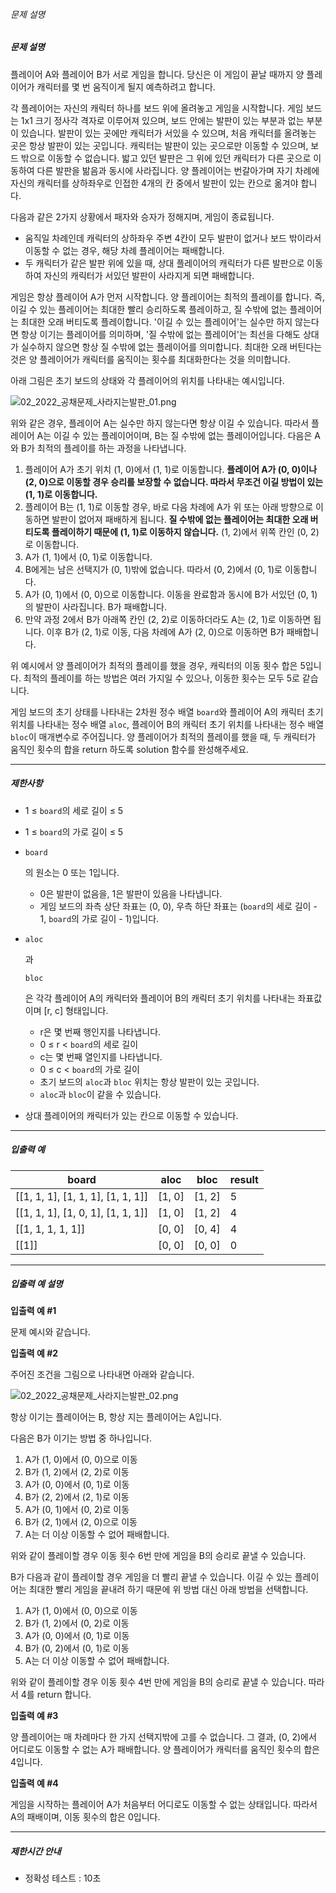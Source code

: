 ###### 문제 설명

##### 문제 설명

플레이어 A와 플레이어 B가 서로 게임을 합니다. 당신은 이 게임이 끝날 때까지 양 플레이어가 캐릭터를 몇 번 움직이게 될지 예측하려고 합니다.

각 플레이어는 자신의 캐릭터 하나를 보드 위에 올려놓고 게임을 시작합니다. 게임 보드는 1x1 크기 정사각 격자로 이루어져 있으며, 보드 안에는 발판이 있는 부분과 없는 부분이 있습니다. 발판이 있는 곳에만 캐릭터가 서있을 수 있으며, 처음 캐릭터를 올려놓는 곳은 항상 발판이 있는 곳입니다. 캐릭터는 발판이 있는 곳으로만 이동할 수 있으며, 보드 밖으로 이동할 수 없습니다. 밟고 있던 발판은 그 위에 있던 캐릭터가 다른 곳으로 이동하여 다른 발판을 밞음과 동시에 사라집니다. 양 플레이어는 번갈아가며 자기 차례에 자신의 캐릭터를 상하좌우로 인접한 4개의 칸 중에서 발판이 있는 칸으로 옮겨야 합니다.

다음과 같은 2가지 상황에서 패자와 승자가 정해지며, 게임이 종료됩니다.

- 움직일 차례인데 캐릭터의 상하좌우 주변 4칸이 모두 발판이 없거나 보드 밖이라서 이동할 수 없는 경우, 해당 차례 플레이어는 패배합니다.
- 두 캐릭터가 같은 발판 위에 있을 때, 상대 플레이어의 캐릭터가 다른 발판으로 이동하여 자신의 캐릭터가 서있던 발판이 사라지게 되면 패배합니다.

게임은 항상 플레이어 A가 먼저 시작합니다. 양 플레이어는 최적의 플레이를 합니다. 즉, 이길 수 있는 플레이어는 최대한 빨리 승리하도록 플레이하고, 질 수밖에 없는 플레이어는 최대한 오래 버티도록 플레이합니다. '이길 수 있는 플레이어'는 실수만 하지 않는다면 항상 이기는 플레이어를 의미하며, '질 수밖에 없는 플레이어'는 최선을 다해도 상대가 실수하지 않으면 항상 질 수밖에 없는 플레이어를 의미합니다. 최대한 오래 버틴다는 것은 양 플레이어가 캐릭터를 움직이는 횟수를 최대화한다는 것을 의미합니다.

아래 그림은 초기 보드의 상태와 각 플레이어의 위치를 나타내는 예시입니다.

![02_2022_공채문제_사라지는발판_01.png](https://grepp-programmers.s3.ap-northeast-2.amazonaws.com/files/production/f6c72518-3c10-467e-a2c4-ecbe418c1dd4/02_2022_%E1%84%80%E1%85%A9%E1%86%BC%E1%84%8E%E1%85%A2%E1%84%86%E1%85%AE%E1%86%AB%E1%84%8C%E1%85%A6_%E1%84%89%E1%85%A1%E1%84%85%E1%85%A1%E1%84%8C%E1%85%B5%E1%84%82%E1%85%B3%E1%86%AB%E1%84%87%E1%85%A1%E1%86%AF%E1%84%91%E1%85%A1%E1%86%AB_01.png)

위와 같은 경우, 플레이어 A는 실수만 하지 않는다면 항상 이길 수 있습니다. 따라서 플레이어 A는 이길 수 있는 플레이어이며, B는 질 수밖에 없는 플레이어입니다. 다음은 A와 B가 최적의 플레이를 하는 과정을 나타냅니다.

1. 플레이어 A가 초기 위치 (1, 0)에서 (1, 1)로 이동합니다. **플레이어 A가 (0, 0)이나 (2, 0)으로 이동할 경우 승리를 보장할 수 없습니다. 따라서 무조건 이길 방법이 있는 (1, 1)로 이동합니다.**
2. 플레이어 B는 (1, 1)로 이동할 경우, 바로 다음 차례에 A가 위 또는 아래 방향으로 이동하면 발판이 없어져 패배하게 됩니다. **질 수밖에 없는 플레이어는 최대한 오래 버티도록 플레이하기 때문에 (1, 1)로 이동하지 않습니다.** (1, 2)에서 위쪽 칸인 (0, 2)로 이동합니다.
3. A가 (1, 1)에서 (0, 1)로 이동합니다.
4. B에게는 남은 선택지가 (0, 1)밖에 없습니다. 따라서 (0, 2)에서 (0, 1)로 이동합니다.
5. A가 (0, 1)에서 (0, 0)으로 이동합니다. 이동을 완료함과 동시에 B가 서있던 (0, 1)의 발판이 사라집니다. B가 패배합니다.
6. 만약 과정 2에서 B가 아래쪽 칸인 (2, 2)로 이동하더라도 A는 (2, 1)로 이동하면 됩니다. 이후 B가 (2, 1)로 이동, 다음 차례에 A가 (2, 0)으로 이동하면 B가 패배합니다.

위 예시에서 양 플레이어가 최적의 플레이를 했을 경우, 캐릭터의 이동 횟수 합은 5입니다. 최적의 플레이를 하는 방법은 여러 가지일 수 있으나, 이동한 횟수는 모두 5로 같습니다.

게임 보드의 초기 상태를 나타내는 2차원 정수 배열 `board`와 플레이어 A의 캐릭터 초기 위치를 나타내는 정수 배열 `aloc`, 플레이어 B의 캐릭터 초기 위치를 나타내는 정수 배열 `bloc`이 매개변수로 주어집니다. 양 플레이어가 최적의 플레이를 했을 때, 두 캐릭터가 움직인 횟수의 합을 return 하도록 solution 함수를 완성해주세요.

------

##### 제한사항

- 1 ≤ `board`의 세로 길이 ≤ 5

- 1 ≤ `board`의 가로 길이 ≤ 5

- ```
  board
  ```

  의 원소는 0 또는 1입니다.

  - 0은 발판이 없음을, 1은 발판이 있음을 나타냅니다.
  - 게임 보드의 좌측 상단 좌표는 (0, 0), 우측 하단 좌표는 (`board`의 세로 길이 - 1, `board`의 가로 길이 - 1)입니다.

- ```
  aloc
  ```

  과

   

  ```
  bloc
  ```

  은 각각 플레이어 A의 캐릭터와 플레이어 B의 캐릭터 초기 위치를 나타내는 좌표값이며 [r, c] 형태입니다.

  - r은 몇 번째 행인지를 나타냅니다.
  - 0 ≤ r < `board`의 세로 길이
  - c는 몇 번째 열인지를 나타냅니다.
  - 0 ≤ c < `board`의 가로 길이
  - 초기 보드의 `aloc`과 `bloc` 위치는 항상 발판이 있는 곳입니다.
  - `aloc`과 `bloc`이 같을 수 있습니다.

- 상대 플레이어의 캐릭터가 있는 칸으로 이동할 수 있습니다.

------

##### 입출력 예

| board                             | aloc   | bloc   | result |
| --------------------------------- | ------ | ------ | ------ |
| [[1, 1, 1], [1, 1, 1], [1, 1, 1]] | [1, 0] | [1, 2] | 5      |
| [[1, 1, 1], [1, 0, 1], [1, 1, 1]] | [1, 0] | [1, 2] | 4      |
| [[1, 1, 1, 1, 1]]                 | [0, 0] | [0, 4] | 4      |
| [[1]]                             | [0, 0] | [0, 0] | 0      |

------

##### 입출력 예 설명

**입출력 예 #1**

문제 예시와 같습니다.

**입출력 예 #2**

주어진 조건을 그림으로 나타내면 아래와 같습니다.

![02_2022_공채문제_사라지는발판_02.png](https://grepp-programmers.s3.ap-northeast-2.amazonaws.com/files/production/0319028e-d27c-42d1-b048-027c1ba6a2c7/02_2022_%E1%84%80%E1%85%A9%E1%86%BC%E1%84%8E%E1%85%A2%E1%84%86%E1%85%AE%E1%86%AB%E1%84%8C%E1%85%A6_%E1%84%89%E1%85%A1%E1%84%85%E1%85%A1%E1%84%8C%E1%85%B5%E1%84%82%E1%85%B3%E1%86%AB%E1%84%87%E1%85%A1%E1%86%AF%E1%84%91%E1%85%A1%E1%86%AB_02.png)

항상 이기는 플레이어는 B, 항상 지는 플레이어는 A입니다.

다음은 B가 이기는 방법 중 하나입니다.

1. A가 (1, 0)에서 (0, 0)으로 이동
2. B가 (1, 2)에서 (2, 2)로 이동
3. A가 (0, 0)에서 (0, 1)로 이동
4. B가 (2, 2)에서 (2, 1)로 이동
5. A가 (0, 1)에서 (0, 2)로 이동
6. B가 (2, 1)에서 (2, 0)으로 이동
7. A는 더 이상 이동할 수 없어 패배합니다.

위와 같이 플레이할 경우 이동 횟수 6번 만에 게임을 B의 승리로 끝낼 수 있습니다.

B가 다음과 같이 플레이할 경우 게임을 더 빨리 끝낼 수 있습니다. 이길 수 있는 플레이어는 최대한 빨리 게임을 끝내려 하기 때문에 위 방법 대신 아래 방법을 선택합니다.

1. A가 (1, 0)에서 (0, 0)으로 이동
2. B가 (1, 2)에서 (0, 2)로 이동
3. A가 (0, 0)에서 (0, 1)로 이동
4. B가 (0, 2)에서 (0, 1)로 이동
5. A는 더 이상 이동할 수 없어 패배합니다.

위와 같이 플레이할 경우 이동 횟수 4번 만에 게임을 B의 승리로 끝낼 수 있습니다. 따라서 4를 return 합니다.

**입출력 예 #3**

양 플레이어는 매 차례마다 한 가지 선택지밖에 고를 수 없습니다. 그 결과, (0, 2)에서 어디로도 이동할 수 없는 A가 패배합니다. 양 플레이어가 캐릭터를 움직인 횟수의 합은 4입니다.

**입출력 예 #4**

게임을 시작하는 플레이어 A가 처음부터 어디로도 이동할 수 없는 상태입니다. 따라서 A의 패배이며, 이동 횟수의 합은 0입니다.

------

##### 제한시간 안내

- 정확성 테스트 : 10초